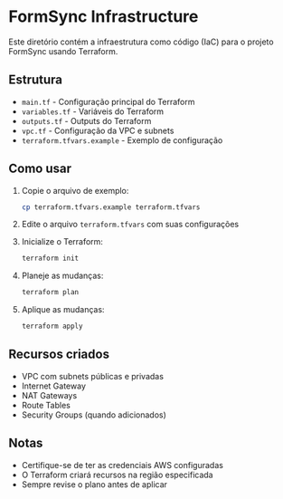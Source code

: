 # FormSync Infrastructure

Este diretório contém a infraestrutura como código (IaC) para o projeto FormSync usando Terraform.

## Estrutura

- `main.tf` - Configuração principal do Terraform
- `variables.tf` - Variáveis do Terraform
- `outputs.tf` - Outputs do Terraform
- `vpc.tf` - Configuração da VPC e subnets
- `terraform.tfvars.example` - Exemplo de configuração

## Como usar

1. Copie o arquivo de exemplo:
   ```bash
   cp terraform.tfvars.example terraform.tfvars
   ```

2. Edite o arquivo `terraform.tfvars` com suas configurações

3. Inicialize o Terraform:
   ```bash
   terraform init
   ```

4. Planeje as mudanças:
   ```bash
   terraform plan
   ```

5. Aplique as mudanças:
   ```bash
   terraform apply
   ```

## Recursos criados

- VPC com subnets públicas e privadas
- Internet Gateway
- NAT Gateways
- Route Tables
- Security Groups (quando adicionados)

## Notas

- Certifique-se de ter as credenciais AWS configuradas
- O Terraform criará recursos na região especificada
- Sempre revise o plano antes de aplicar
